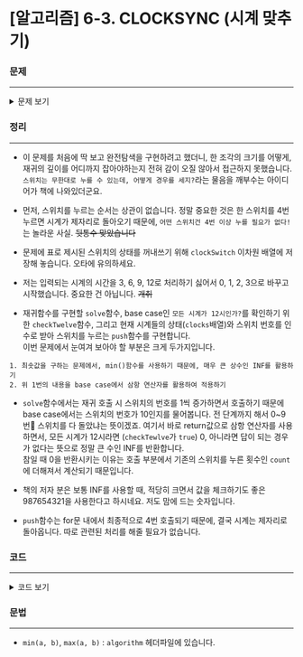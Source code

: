 # [알고리즘] 6-3. CLOCKSYNC (시계 맞추기)

### 문제
___

<details>
<summary>문제 보기</summary>

[Algospot Link : CLOCKSYNC](https://algospot.com/judge/problem/read/CLOCKSYNC)  

**문제**  

![시계 맞추기](http://algospot.com/media/judge-attachments/d3428bd7a9a425b85c9d3c042b674728/clocks.PNG)  

그림과 같이 4 x 4 개의 격자 형태로 배치된 16개의 시계가 있다. 이 시계들은 모두 12시, 3시, 6시, 혹은 9시를 가리키고 있다. 이 시계들이 모두 12시를 가리키도록 바꾸고 싶다.  

시계의 시간을 조작하는 유일한 방법은 모두 10개 있는 스위치들을 조작하는 것으로, 각 스위치들은 모두 적게는 3개에서 많게는 5개의 시계에 연결되어 있다. 한 스위치를 누를 때마다, 해당 스위치와 연결된 시계들의 시간은 3시간씩 앞으로 움직인다. 스위치들과 그들이 연결된 시계들의 목록은 다음과 같다.  

| 스위치 | 연결된 시계 번호 |
|:---|:---|
|0	|0, 1, 2|
|1	|3, 7, 9, 11|
|2	|4, 10, 14, 15|
|3	|0, 4, 5, 6, 7|
|4	|6, 7, 8, 10, 12|
|5	|0, 2, 14, 15|
|6	|3, 14, 15|
|7	|4, 5, 7, 14, 15|
|8	|1, 2, 3, 4, 5|
|9	|3, 4, 5, 9, 13|  

시계들은 맨 윗줄부터, 왼쪽에서 오른쪽으로 순서대로 번호가 매겨졌다고 가정하자. 시계들이 현재 가리키는 시간들이 주어졌을 때, 모든 시계를 12시로 돌리기 위해 최소한 눌러야 할 스위치의 수를 계산하는 프로그램을 작성하시오.  

**입력**  

첫 줄에 테스트 케이스의 개수 C (<= 30) 가 주어진다. 
각 테스트 케이스는 한 줄에 16개의 정수로 주어지며, 각 정수는 0번부터 15번까지 각 시계가 가리키고 있는 시간을 12, 3, 6, 9 중 하나로 표현한다.  

**출력**  

각 테스트 케이스당 한 줄을 출력한다. 시계들을 모두 12시로 돌려놓기 위해 눌러야 할 스위치의 최소 수를 출력한다. 만약 이것이 불가능할 경우 -1 을 출력한다.  

**예제 입력**  

```
2
12 6 6 6 6 6 12 12 12 12 12 12 12 12 12 12 
12 9 3 12 6 6 9 3 12 9 12 9 12 12 6 6
```  

**예제 출력**  

```
2
9
```  

</details>

### 정리
___
* 이 문제를 처음에 딱 보고 완전탐색을 구현하려고 했더니, 한 조각의 크기를 어떻게, 재귀의 깊이를 어디까지 잡아야하는지 전혀 감이 오질 않아서 접근하지 못했습니다. `스위치는 무한대로 누를 수 있는데, 어떻게 경우를 세지?`라는 물음을 깨부수는 아이디어가 책에 나와있더군요.  

* 먼저, 스위치를 누르는 순서는 상관이 없습니다. 정말 중요한 것은 한 스위치를 4번 누르면 시계가 제자리로 돌아오기 때문에, `어떤 스위치건 4번 이상 누를 필요가 없다!`는 놀라운 사실. ~~뒷통수 맞았습니다~~  

* 문제에 표로 제시된 스위치의 상태를 꺼내쓰기 위해 `clockSwitch` 이차원 배열에 저장해 놓습니다. 오타에 유의하세요.  

* 저는 입력되는 시계의 시간을 3, 6, 9, 12로 처리하기 싫어서 0, 1, 2, 3으로 바꾸고 시작했습니다. 중요한 건 아닙니다. ~~개취~~  

* 재귀함수를 구현할 `solve`함수, base case인 `모든 시계가 12시인가?`를 확인하기 위한 `checkTwelve`함수, 그리고 현재 시계들의 상태(`clocks`배열)와 스위치 번호를 인수로 받아 스위치를 누르는 `push`함수를 구현합니다.  
이번 문제에서 눈여겨 보아야 할 부분은 크게 두가지입니다.  

```
1. 최솟값을 구하는 문제에서, min()함수를 사용하기 때문에, 매우 큰 상수인 INF를 활용하기
2. 위 1번의 내용을 base case에서 삼항 연산자를 활용하여 적용하기
```  

* `solve`함수에서는 재귀 호출 시 스위치의 번호를 1씩 증가하면서 호출하기 때문에 base case에서는 스위치의 번호가 10인지를 물어봅니다. 전 단계까지 해서 0~9번 스위치를 다 돌았냐는 뜻이겠죠. 여기서 바로 return값으로 삼항 연산자를 사용하면서, 모든 시계가 12시라면 (`checkTewlve`가 `true`) 0, 아니라면 답이 되는 경우가 없다는 뜻으로 정말 큰 수인 INF를 반환합니다.  
참일 때 0을 반환시키는 이유는 호출 부분에서 기존의 스위치를 누른 횟수인 `count`에 더해져서 계산되기 때문입니다.  

* 책의 저자 분은 보통 INF를 사용할 때, 적당히 크면서 값을 체크하기도 좋은 987654321을 사용한다고 하시네요. 저도 맘에 드는 숫자입니다.  

* `push`함수는 for문 내에서 최종적으로 4번 호출되기 때문에, 결국 시계는 제자리로 돌아옵니다. 따로 관련된 처리를 해줄 필요가 없습니다.  

### 코드
___

<details>
<summary>코드 보기</summary>

[Github Link](https://github.com/wbluke/Algorithm_PS/blob/master/CH06/CH06/CLOCKSYNC.cpp)

```cpp
/* CLOCKSYNC.cpp */
#include<iostream>
#include<vector>
#include<algorithm>
using namespace std;

const int INF = 987654321;
const int clockSwitch[10][16] = {
	{ 1,1,1,0,0,0,0,0,0,0,0,0,0,0,0,0 },
	{ 0,0,0,1,0,0,0,1,0,1,0,1,0,0,0,0 },
	{ 0,0,0,0,1,0,0,0,0,0,1,0,0,0,1,1 },
	{ 1,0,0,0,1,1,1,1,0,0,0,0,0,0,0,0 },
	{ 0,0,0,0,0,0,1,1,1,0,1,0,1,0,0,0 },
	{ 1,0,1,0,0,0,0,0,0,0,0,0,0,0,1,1 },
	{ 0,0,0,1,0,0,0,0,0,0,0,0,0,0,1,1 },
	{ 0,0,0,0,1,1,0,1,0,0,0,0,0,0,1,1 },
	{ 0,1,1,1,1,1,0,0,0,0,0,0,0,0,0,0 },
	{ 0,0,0,1,1,1,0,0,0,1,0,0,0,1,0,0 }
};

void push(vector<int> &clocks, int sw) {
	for (int i = 0; i < 16; i++) {
		clocks[i] += clockSwitch[sw][i];
		if (clocks[i] == 4) {
			clocks[i] = 0;
		}
	}
}

bool checkTwelve(vector<int> &clocks) {
	bool ret = true;
	for (int i = 0; i < 16; i++) {
		if (clocks[i] != 3) {
			ret = false;
			break;
		}
	}
	return ret;
}

int solve(vector<int> &clocks, int sw) {
	//if all switches were pushed, check where clocks point out.
	if (sw == 10) return checkTwelve(clocks) ? 0 : INF;

	int ret = INF;
	for (int count = 0; count < 4; count++) {
		ret = min(ret, count + solve(clocks, sw + 1));
		//cout << ret;
		push(clocks, sw);
	}
	return ret;
}

int main(void) {

	int num;
	cin >> num;

	for (int a = 0; a < num; a++) {

		vector<int> clocks(16);
		//3->0, 6->1, 9->2, 12->3
		for (int i = 0; i < 16; i++) {
			cin >> clocks[i];
			clocks[i] = clocks[i] / 3 - 1;
		}

		int ret = solve(clocks, 0);
		if (ret >= INF) {
			cout << -1 << endl;
		}
		else {
			cout << ret << endl;
		}

	}

	return 0;
}
```
</details>

### 문법
___
- `min(a, b)`, `max(a, b)` : `algorithm` 헤더파일에 있습니다. 
